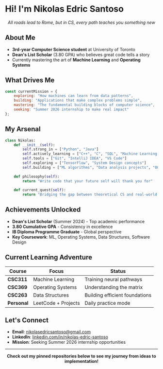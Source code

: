 # Hi! I'm Nikolas Edric Santoso

<div align="center">

*All roads lead to Rome, but in CS, every path teaches you something new*

</div>

## About Me
- **3rd-year Computer Science student** at University of Toronto  
- **Dean's List Scholar** (3.80 GPA) who believes great code tells a story  
- Currently mastering the art of **Machine Learning** and **Operating Systems**  

## What Drives Me
```javascript
const currentMission = {
    exploring: "How machines can learn from data patterns",
    building: "Applications that make complex problems simple",
    mastering: "The fundamental building blocks of computer science",
    seeking: "Summer 2026 internship to make real impact"
};
```

## My Arsenal
```python
class Nikolas:
    def __init__(self):
        self.strong_in = ["Python", "Java"]
        self.actively_learning = ["C++", "C", "SQL", "Machine Learning libraries"]
        self.tools = ["Git", "IntelliJ IDEA", "VS Code"]
        self.exploring = ["TensorFlow", "System Design concepts"]
        self.building = ["ML algorithms", "Data analysis projects", "OOP applications"]
   
    def philosophy(self):
        return "Write code that your future self will thank you for"
   
    def current_quest(self):
        return "Bridging the gap between theoretical CS and real-world impact"
```

## Achievements Unlocked
- **Dean's List Scholar** (Summer 2024) - Top academic performance
- **3.80 Cumulative GPA** - Consistency in excellence
- **IB Diploma Programme Graduate** - Global perspective
- **Key Coursework**: ML, Operating Systems, Data Structures, Software Design

## Current Learning Adventure
| Course | Focus | Status |
|--------|-------|--------|
| **CSC311** | Machine Learning | Training neural pathways |
| **CSC369** | Operating Systems | Understanding the matrix |
| **CSC263** | Data Structures | Building efficient foundations |
| **Personal** | LeetCode + Projects | Daily practice mode |

## Let's Connect
- **Email**: nikolasedricsantoso@gmail.com
- **LinkedIn**: [linkedin.com/in/nikolas-edric-santoso](https://www.linkedin.com/in/nikolas-edric-santoso-a79799359/)
- **Mission**: Seeking Summer 2026 internship opportunities

---

<div align="center">

**Check out my pinned repositories below to see my journey from ideas to implementation!**

</div>

<!--
    If you're reading this in the source code, you're my kind of person!
    Feel free to reach out - I love connecting with fellow code enthusiasts!
-->